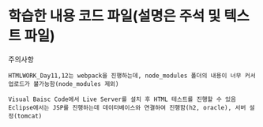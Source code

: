# 학습한 내용 코드 파일(설명은 주석 및 텍스트 파일)

주의사항
```
HTMLWORK_Day11,12는 webpack을 진행하는데, node_modules 폴더의 내용이 너무 커서 업로드가 불가능함(node_modules 제외)

Visual Baisc Code에서 Live Server를 설치 후 HTML 테스트를 진행할 수 있음
Eclipse에서는 JSP를 진행하는데 데이터베이스와 연결하여 진행함(h2, oracle), 서버 설정(tomcat)
```

